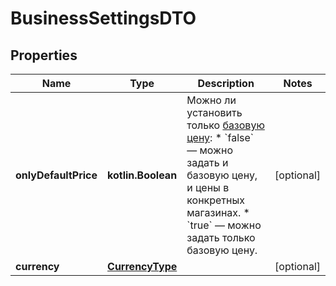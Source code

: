 
# BusinessSettingsDTO

## Properties
| Name | Type | Description | Notes |
| ------------ | ------------- | ------------- | ------------- |
| **onlyDefaultPrice** | **kotlin.Boolean** | Можно ли установить только [базовую цену](*rule): * &#x60;false&#x60; — можно задать и базовую цену, и цены в конкретных магазинах. * &#x60;true&#x60; — можно задать только базовую цену.  |  [optional] |
| **currency** | [**CurrencyType**](CurrencyType.md) |  |  [optional] |



